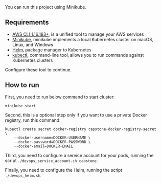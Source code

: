 You can run this project using Minikube.

## Requirements

* [AWS CLI 1.16.193+](https://aws.amazon.com/cli/), is a unified tool to manage your AWS services
* [Minikube](https://kubernetes.io/docs/tasks/tools/install-minikube/), minikube implements a local Kubernetes cluster on macOS, Linux, and Windows
* [Helm](https://helm.sh/), package manager to Kubernetes
* [kubectl](https://kubernetes.io/docs/tasks/tools/install-kubectl/), command-line tool, allows you to run commands against Kubernetes clusters

Configure these tool to continue.

## How to run

First, you need to run below command to start cluster:

```
minikube start
```

Second, this is a optional step only if you want to use a private Docker registry, run this command:

```
kubectl create secret docker-registry capstone-docker-registry-secret \
    --docker-username=DOCKER-USERNAME \
    --docker-password=DOCKER-PASSWORD \
    --docker-email=DOCKER-EMAIL
```

Third, you need to configure a service account for your pods, running the script `./devops_service_account.sh capstone`.

Finally, you need to configure the Helm, running the script `./devops_helm.sh`.
